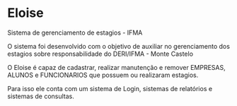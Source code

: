# Eloise
 
 Sistema de gerenciamento de estagios - IFMA
 
 O sistema foi desenvolvido com o objetivo de auxiliar no gerenciamento dos estagios sobre responsabilidade do DERI/IFMA - Monte Castelo
 
 O Eloise é capaz de cadastrar, realizar manutenção e remover EMPRESAS, ALUNOS e FUNCIONARIOS que  possuem ou realizaram estagios.
 
 Para isso ele conta com um sistema de Login, sistemas de relatórios e sistemas de consultas.
 
